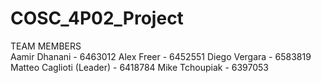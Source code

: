 # COSC_4P02_Project

TEAM MEMBERS <br>
Aamir Dhanani - 6463012 
Alex Freer - 6452551
Diego Vergara - 6583819 
Matteo Caglioti (Leader) - 6418784
Mike Tchoupiak - 6397053
